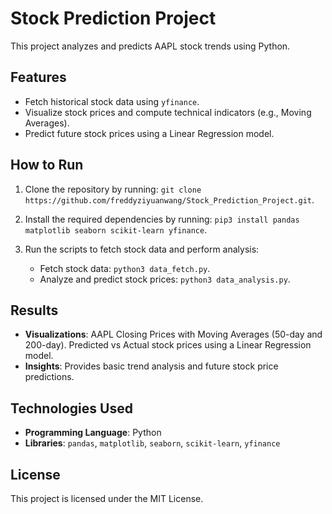 # Stock Prediction Project

This project analyzes and predicts AAPL stock trends using Python.

## Features
- Fetch historical stock data using `yfinance`.
- Visualize stock prices and compute technical indicators (e.g., Moving Averages).
- Predict future stock prices using a Linear Regression model.

## How to Run

1. Clone the repository by running: `git clone https://github.com/freddyziyuanwang/Stock_Prediction_Project.git`.

2. Install the required dependencies by running: `pip3 install pandas matplotlib seaborn scikit-learn yfinance`.

3. Run the scripts to fetch stock data and perform analysis:
   - Fetch stock data: `python3 data_fetch.py`.
   - Analyze and predict stock prices: `python3 data_analysis.py`.

## Results
- **Visualizations**: AAPL Closing Prices with Moving Averages (50-day and 200-day). Predicted vs Actual stock prices using a Linear Regression model.
- **Insights**: Provides basic trend analysis and future stock price predictions.

## Technologies Used
- **Programming Language**: Python
- **Libraries**: `pandas`, `matplotlib`, `seaborn`, `scikit-learn`, `yfinance`

## License
This project is licensed under the MIT License.

